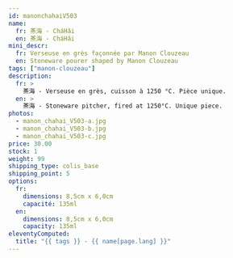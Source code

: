 ```yaml
---
id: manonchahaiV503
name:
  fr: 茶海 - CháHǎi
  en: 茶海 - CháHǎi
mini_descr:
  fr: Verseuse en grès façonnée par Manon Clouzeau 
  en: Stoneware pourer shaped by Manon Clouzeau
tags: ["manon-clouzeau"]
description:
  fr: >
    茶海 - Verseuse en grès, cuisson à 1250 °C. Pièce unique.
  en: >
    茶海 - Stoneware pitcher, fired at 1250°C. Unique piece.
photos:
  - manon_chahai_V503-a.jpg
  - manon_chahai_V503-b.jpg
  - manon_chahai_V503-c.jpg
price: 30.00
stock: 1
weight: 99
shipping_type: colis_base
shipping_point: 5
options:
  fr:
    dimensions: 8,5cm x 6,0cm
    capacité: 135ml
  en:
    dimensions: 8,5cm x 6,0cm
    capacity: 135ml
eleventyComputed:
  title: "{{ tags }} - {{ name[page.lang] }}"
---
```

